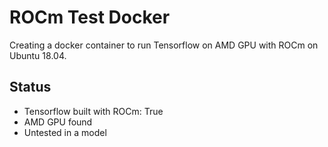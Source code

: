 # ROCm Test Docker

Creating a docker container to run Tensorflow on AMD GPU with ROCm on Ubuntu 18.04.

## Status
- Tensorflow built with ROCm: True
- AMD GPU found
- Untested in a model
